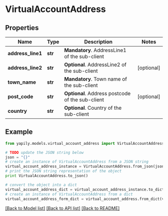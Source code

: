 # VirtualAccountAddress


## Properties
Name | Type | Description | Notes
------------ | ------------- | ------------- | -------------
**address_line1** | **str** | __Mandatory__. AddressLine1 of the sub-client | 
**address_line2** | **str** | __Optional__. AddressLine2 of the sub-client | [optional] 
**town_name** | **str** | __Mandatory__. Town name of the sub-client | 
**post_code** | **str** | __Optional__. Address postcode of the sub-client | [optional] 
**country** | **str** | __Optional__. Country of the sub-client | 

## Example

```python
from yapily.models.virtual_account_address import VirtualAccountAddress

# TODO update the JSON string below
json = "{}"
# create an instance of VirtualAccountAddress from a JSON string
virtual_account_address_instance = VirtualAccountAddress.from_json(json)
# print the JSON string representation of the object
print VirtualAccountAddress.to_json()

# convert the object into a dict
virtual_account_address_dict = virtual_account_address_instance.to_dict()
# create an instance of VirtualAccountAddress from a dict
virtual_account_address_form_dict = virtual_account_address.from_dict(virtual_account_address_dict)
```
[[Back to Model list]](../README.md#documentation-for-models) [[Back to API list]](../README.md#documentation-for-api-endpoints) [[Back to README]](../README.md)


